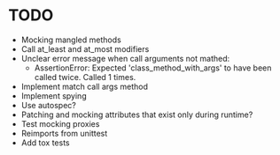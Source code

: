 # TODO

- Mocking mangled methods
- Call at_least and at_most modifiers
- Unclear error message when call arguments not mathed:
  - AssertionError: Expected 'class_method_with_args' to have been called twice. Called 1 times.
- Implement match call args method
- Implement spying
- Use autospec?
- Patching and mocking attributes that exist only during runtime?
- Test mocking proxies
- Reimports from unittest
- Add tox tests
